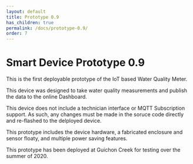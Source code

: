```yaml
---
layout: default
title: Prototype 0.9
has_children: true
permalink: /docs/prototype-0.9/
order: 7
---
```


# Smart Device Prototype 0.9

This is the first deployable prototype of the IoT based Water Quality Meter.

This device was designed to take water quality measurements and publish the data to the online Dashboard.

This device does not include a technician interface or MQTT Subscription support. As such, any changes must be made in the soruce code directly and re-flashed to the delployed device.

This prototype includes the device hardware, a fabricated enclosure and sensor floaty, and multiple power saving features.

This prototype has been deployed at Guichon Creek for testing over the summer of 2020.
